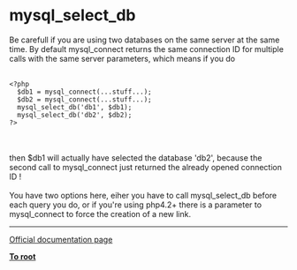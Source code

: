# mysql_select_db



Be carefull if you are using two databases on the same server at the same time.  By default mysql_connect returns the same connection ID for multiple calls with the same server parameters, which means if you do <br><br>

```
<?php
  $db1 = mysql_connect(...stuff...);
  $db2 = mysql_connect(...stuff...);
  mysql_select_db('db1', $db1);
  mysql_select_db('db2', $db2); 
?>
```
<br><br>then $db1 will actually have selected the database &apos;db2&apos;, because the second call to mysql_connect just returned the already opened connection ID !<br><br>You have two options here, eiher you have to call mysql_select_db before each query you do, or if you&apos;re using php4.2+ there is a parameter to mysql_connect to force the creation of a new link.  

---

[Official documentation page](https://www.php.net/manual/en/function.mysql-select-db.php)

**[To root](/README.md)**